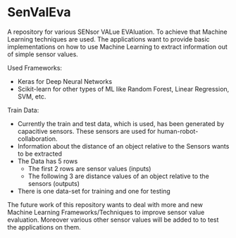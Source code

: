 # SenValEva

A repository for various SENsor VALue EVAluation. To achieve that Machine Learning techniques are used.
The applications want to provide basic implementations on how to use Machine Learning to extract information out of simple sensor values.

Used Frameworks:
* Keras for Deep Neural Networks
* Scikit-learn for other types of ML like Random Forest, Linear Regression, SVM, etc.

Train Data:
* Currently the train and test data, which is used, has been generated by capacitive sensors. These sensors are used for human-robot-collaboration.
* Information about the distance of an object relative to the Sensors wants to be extracted
* The Data has 5 rows
  * The first 2 rows are sensor values (inputs)
  * The following 3 are distance values of an object relative to the sensors (outputs)
* There is one data-set for training and one for testing

The future work of this repository wants to deal with more and new Machine Learning Frameworks/Techniques to improve sensor value evaluation. Moreover various other sensor values will be added to to test the applications on them.
